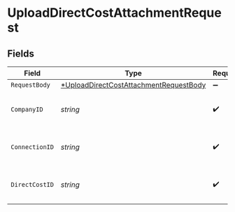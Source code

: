 # UploadDirectCostAttachmentRequest


## Fields

| Field                                                                                                      | Type                                                                                                       | Required                                                                                                   | Description                                                                                                | Example                                                                                                    |
| ---------------------------------------------------------------------------------------------------------- | ---------------------------------------------------------------------------------------------------------- | ---------------------------------------------------------------------------------------------------------- | ---------------------------------------------------------------------------------------------------------- | ---------------------------------------------------------------------------------------------------------- |
| `RequestBody`                                                                                              | [*UploadDirectCostAttachmentRequestBody](../../models/operations/uploaddirectcostattachmentrequestbody.md) | :heavy_minus_sign:                                                                                         | N/A                                                                                                        |                                                                                                            |
| `CompanyID`                                                                                                | *string*                                                                                                   | :heavy_check_mark:                                                                                         | N/A                                                                                                        | 8a210b68-6988-11ed-a1eb-0242ac120002                                                                       |
| `ConnectionID`                                                                                             | *string*                                                                                                   | :heavy_check_mark:                                                                                         | N/A                                                                                                        | 2e9d2c44-f675-40ba-8049-353bfcb5e171                                                                       |
| `DirectCostID`                                                                                             | *string*                                                                                                   | :heavy_check_mark:                                                                                         | Unique identifier for a direct cost                                                                        |                                                                                                            |